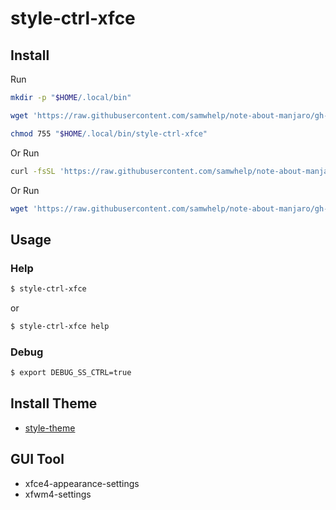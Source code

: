 
# style-ctrl-xfce

## Install

Run

``` sh
mkdir -p "$HOME/.local/bin"

wget 'https://raw.githubusercontent.com/samwhelp/note-about-manjaro/gh-pages/_demo/project/style-xfce/style-ctrl/style-ctrl-xfce' -O "$HOME/.local/bin/style-ctrl-xfce"

chmod 755 "$HOME/.local/bin/style-ctrl-xfce"
```

Or Run

``` sh
curl -fsSL 'https://raw.githubusercontent.com/samwhelp/note-about-manjaro/gh-pages/_demo/project/style-xfce/style-ctrl/remote-install.sh' | bash
```

Or Run

``` sh
wget 'https://raw.githubusercontent.com/samwhelp/note-about-manjaro/gh-pages/_demo/project/style-xfce/style-ctrl/remote-install.sh' -q -O - | bash
```


## Usage


### Help

``` sh
$ style-ctrl-xfce
```

or

``` sh
$ style-ctrl-xfce help
```


### Debug

``` sh
$ export DEBUG_SS_CTRL=true
```


## Install Theme

* [style-theme](../style-theme)


## GUI Tool

* xfce4-appearance-settings
* xfwm4-settings
